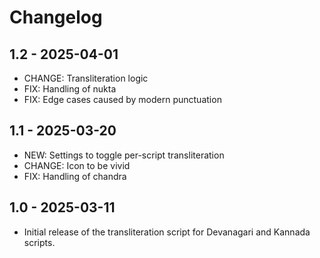 # Changelog

## 1.2 - 2025-04-01

- CHANGE: Transliteration logic
- FIX: Handling of nukta
- FIX: Edge cases caused by modern punctuation

## 1.1 - 2025-03-20

- NEW: Settings to toggle per-script transliteration
- CHANGE: Icon to be vivid
- FIX: Handling of chandra

## 1.0 - 2025-03-11

- Initial release of the transliteration script for Devanagari and Kannada scripts.
